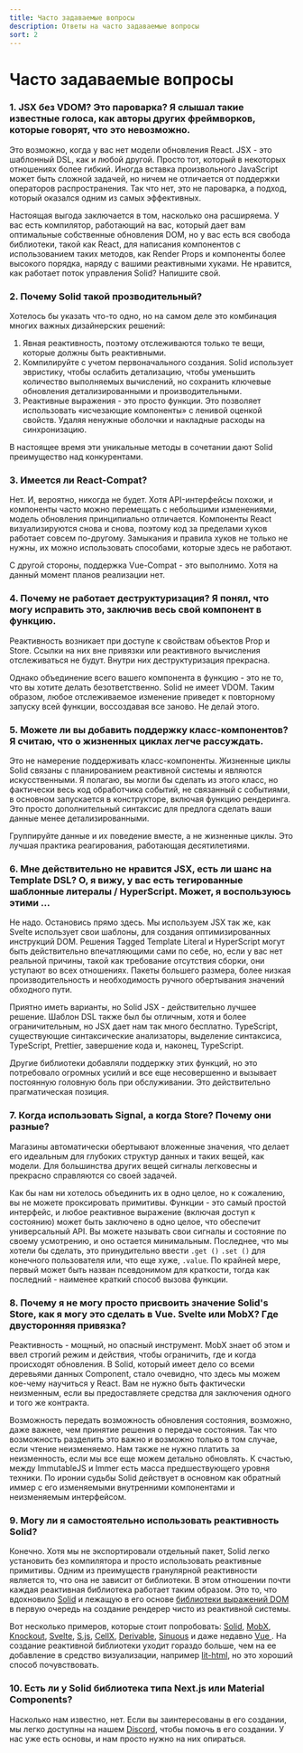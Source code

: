 ```yaml
---
title: Часто задаваемые вопросы
description: Ответы на часто задаваемые вопросы
sort: 2
---
```


# Часто задаваемые вопросы

### 1. JSX без VDOM? Это пароварка? Я слышал такие известные голоса, как авторы других фреймворков, которые говорят, что это невозможно.

Это возможно, когда у вас нет модели обновления React. JSX - это шаблонный DSL, как и любой другой. Просто тот, который в некоторых отношениях более гибкий. Иногда вставка произвольного JavaScript может быть сложной задачей, но ничем не отличается от поддержки операторов распространения. Так что нет, это не пароварка, а подход, который оказался одним из самых эффективных.

Настоящая выгода заключается в том, насколько она расширяема. У вас есть компилятор, работающий на вас, который дает вам оптимальные собственные обновления DOM, но у вас есть вся свобода библиотеки, такой как React, для написания компонентов с использованием таких методов, как Render Props и компоненты более высокого порядка, наряду с вашими реактивными хуками. Не нравится, как работает поток управления Solid? Напишите свой.

### 2. Почему Solid такой прозводительный?

Хотелось бы указать что-то одно, но на самом деле это комбинация многих важных дизайнерских решений:

1. Явная реактивность, поэтому отслеживаются только те вещи, которые должны быть реактивными.
2. Компилируйте с учетом первоначального создания. Solid использует эвристику, чтобы ослабить детализацию, чтобы уменьшить количество выполняемых вычислений, но сохранить ключевые обновления детализированными и производительными.
3. Реактивные выражения - это просто функции. Это позволяет использовать «исчезающие компоненты» с ленивой оценкой свойств. Удаляя ненужные оболочки и накладные расходы на синхронизацию.

В настоящее время эти уникальные методы в сочетании дают Solid преимущество над конкурентами.

### 3. Имеется ли React-Compat?

Нет. И, вероятно, никогда не будет. Хотя API-интерфейсы похожи, и компоненты часто можно перемещать с небольшими изменениями, модель обновления принципиально отличается. Компоненты React визуализируются снова и снова, поэтому код за пределами хуков работает совсем по-другому. Замыкания и правила хуков не только не нужны, их можно использовать способами, которые здесь не работают.

С другой стороны, поддержка Vue-Compat - это выполнимо. Хотя на данный момент планов реализации нет.

### 4. Почему не работает деструктуризация? Я понял, что могу исправить это, заключив весь свой компонент в функцию.

Реактивность возникает при доступе к свойствам объектов Prop и Store. Ссылки на них вне привязки или реактивного вычисления отслеживаться не будут. Внутри них деструктуризация прекрасна.

Однако объединение всего вашего компонента в функцию - это не то, что вы хотите делать безответственно. Solid не имеет VDOM. Таким образом, любое отслеживаемое изменение приведет к повторному запуску всей функции, воссоздавая все заново. Не делай этого.

### 5. Можете ли вы добавить поддержку класс-компонентов? Я считаю, что о жизненных циклах легче рассуждать.

Это не намерение поддерживать класс-компоненты. Жизненные циклы Solid связаны с планированием реактивной системы и являются искусственными. Я полагаю, вы могли бы сделать из этого класс, но фактически весь код обработчика событий, не связанный с событиями, в основном запускается в конструкторе, включая функцию рендеринга. Это просто дополнительный синтаксис для предлога сделать ваши данные менее детализированными.

Группируйте данные и их поведение вместе, а не жизненные циклы. Это лучшая практика реагирования, работающая десятилетиями.

### 6. Мне действительно не нравится JSX, есть ли шанс на Template DSL? О, я вижу, у вас есть тегированные шаблонные литералы / HyperScript. Может, я воспользуюсь этими ...

Не надо. Остановись прямо здесь. Мы используем JSX так же, как Svelte использует свои шаблоны, для создания оптимизированных инструкций DOM. Решения Tagged Template Literal и HyperScript могут быть действительно впечатляющими сами по себе, но, если у вас нет реальной причины, такой как требование отсутствия сборки, они уступают во всех отношениях. Пакеты большего размера, более низкая производительность и необходимость ручного обертывания значений обходного пути.

Приятно иметь варианты, но Solid JSX - действительно лучшее решение. Шаблон DSL также был бы отличным, хотя и более ограничительным, но JSX дает нам так много бесплатно. TypeScript, существующие синтаксические анализаторы, выделение синтаксиса, TypeScript, Prettier, завершение кода и, наконец, TypeScript.

Другие библиотеки добавляли поддержку этих функций, но это потребовало огромных усилий и все еще несовершенно и вызывает постоянную головную боль при обслуживании. Это действительно прагматическая позиция.

### 7. Когда использовать Signal, а когда Store? Почему они разные?

Магазины автоматически обертывают вложенные значения, что делает его идеальным для глубоких структур данных и таких вещей, как модели. Для большинства других вещей сигналы легковесны и прекрасно справляются со своей задачей.

Как бы нам ни хотелось объединить их в одно целое, но к сожалению, вы не можете проксировать примитивы. Функции - это самый простой интерфейс, и любое реактивное выражение (включая доступ к состоянию) может быть заключено в одно целое, что обеспечит универсальный API. Вы можете называть свои сигналы и состояние по своему усмотрению, и оно остается минимальным. Последнее, что мы хотели бы сделать, это принудительно ввести `.get ()` `.set ()` для конечного пользователя или, что еще хуже, `.value`. По крайней мере, первый может быть назван псевдонимом для краткости, тогда как последний - наименее краткий способ вызова функции.

### 8. Почему я не могу просто присвоить значение Solid's Store, как я могу это сделать в Vue. Svelte или MobX? Где двусторонняя привязка?

Реактивность - мощный, но опасный инструмент. MobX знает об этом и ввел строгий режим и действия, чтобы ограничить, где и когда происходят обновления. В Solid, который имеет дело со всеми деревьями данных Component, стало очевидно, что здесь мы можем кое-чему научиться у React. Вам не нужно быть фактически неизменным, если вы предоставляете средства для заключения одного и того же контракта.

Возможность передать возможность обновления состояния, возможно, даже важнее, чем принятие решения о передаче состояния. Так что возможность разделить это важно и возможно только в том случае, если чтение неизменяемо. Нам также не нужно платить за неизменность, если мы все еще можем детально обновлять. К счастью, между ImmutableJS и Immer есть масса предшествующего уровня техники. По иронии судьбы Solid действует в основном как обратный иммер с его изменяемыми внутренними компонентами и неизменяемым интерфейсом.

### 9. Могу ли я самостоятельно использовать реактивность Solid?

Конечно. Хотя мы не экспортировали отдельный пакет, Solid легко установить без компилятора и просто использовать реактивные примитивы. Одним из преимуществ гранулярной реактивности является то, что она не зависит от библиотеки. В этом отношении почти каждая реактивная библиотека работает таким образом. Это то, что вдохновило [Solid](https://github.com/solidjs/solid) и лежащую в его основе [библиотеки выражений DOM](https://github.com/ryansolid/dom-expressions) в первую очередь на создание рендерер чисто из реактивной системы.

Вот несколько примеров, которые стоит попробовать: [Solid](https://github.com/solidjs/solid), [MobX](https://github.com/mobxjs/mobx), [Knockout](https://github.com/knockout/knockout), [Svelte](https://github.com/sveltejs/svelte), [S.js](https://github.com/adamhaile/S), [CellX](https://github.com/Riim/cellx), [Derivable](https://github.com/ds300/derivablejs), [Sinuous](https://github.com/luwes/sinuous) и даже недавно [Vue ](https://github.com/vuejs/vue). На создание реактивной библиотеки уходит гораздо больше, чем на ее добавление в средство визуализации, например [lit-html](https://github.com/Polymer/lit-html), но это хороший способ почувствовать.

### 10. Есть ли у Solid библиотека типа Next.js или Material Components?

Насколько нам известно, нет. Если вы заинтересованы в его создании, мы легко доступны на нашем [Discord](https://discord.com/invite/solidjs), чтобы помочь в его создании. У нас уже есть основы, и нам просто нужно на них опираться.
